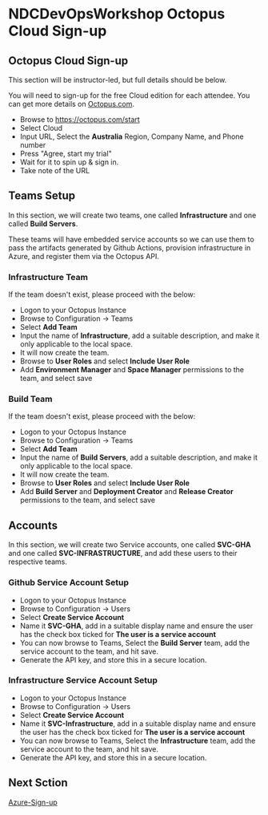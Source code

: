 # NDCDevOpsWorkshop Octopus Cloud Sign-up

## Octopus Cloud Sign-up

This section will be instructor-led, but full details should be below. 

You will need to sign-up for the free Cloud edition for each attendee. You can get more details on [Octopus.com](https://octopus.com/start).

- Browse to <https://octopus.com/start>
- Select Cloud
- Input URL, Select the **Australia** Region, Company Name, and Phone number
- Press "Agree, start my trial"
- Wait for it to spin up & sign in.
- Take note of the URL

## Teams Setup

In this section, we will create two teams, one called **Infrastructure** and one called **Build Servers**.

These teams will have embedded service accounts so we can use them to pass the artifacts generated by Github Actions, provision infrastructure in Azure, and register them via the Octopus API. 

### Infrastructure Team

If the team doesn't exist, please proceed with the below: 

- Logon to your Octopus Instance
- Browse to Configuration -> Teams
- Select **Add Team**
- Input the name of **Infrastructure**, add a suitable description, and make it only applicable to the local space. 
- It will now create the team. 
- Browse to **User Roles** and select **Include User Role**
- Add **Environment Manager** and **Space Manager** permissions to the team, and select save

### Build Team

If the team doesn't exist, please proceed with the below: 

- Logon to your Octopus Instance
- Browse to Configuration -> Teams
- Select **Add Team**
- Input the name of **Build Servers**, add a suitable description, and make it only applicable to the local space. 
- It will now create the team. 
- Browse to **User Roles** and select **Include User Role**
- Add **Build Server** and **Deployment Creator** and **Release Creator** permissions to the team, and select save

## Accounts

In this section, we will create two Service accounts, one called **SVC-GHA** and one called **SVC-INFRASTRUCTURE**, and add these users to their respective teams.

### Github Service Account Setup

- Logon to your Octopus Instance
- Browse to Configuration -> Users
- Select **Create Service Account**
- Name it **SVC-GHA**, add in a suitable display name and ensure the user has the check box ticked for **The user is a service account**
- You can now browse to Teams, Select the **Build Server** team, add the service account to the team, and hit save. 
- Generate the API key, and store this in a secure location. 

### Infrastructure Service Account Setup

- Logon to your Octopus Instance
- Browse to Configuration -> Users
- Select **Create Service Account**
- Name it **SVC-Infrastructure**, add in a suitable display name and ensure the user has the check box ticked for **The user is a service account**
- You can now browse to Teams, Select the **Infrastructure** team, add the service account to the team, and hit save. 
- Generate the API key, and store this in a secure location.

## Next Sction

[Azure-Sign-up](05_Azure_Sign-up.md)